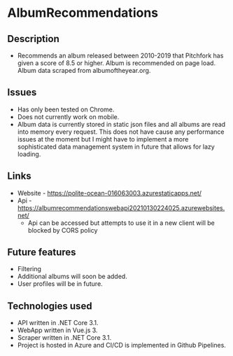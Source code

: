 # AlbumRecommendations
## Description
* Recommends an album released between 2010-2019 that Pitchfork has given a score of 8.5 or higher. Album is recommended on page load. Album data scraped from albumoftheyear.org. 

## Issues
* Has only been tested on Chrome. 
* Does not currently work on mobile.
* Album data is currently stored in static json files and all albums are read into memory every request. This does not have cause any performance issues at the moment but I might have to implement a more sophisticated data management system in future that allows for lazy loading. 

## Links 
* Website - https://polite-ocean-016063003.azurestaticapps.net/
* Api - https://albumrecommendationswebapi20210130224025.azurewebsites.net/
  * Api can be accessed but attempts to use it in a new client will be blocked by CORS policy  

## Future features
* Filtering 
* Additional albums will soon be added. 
* User profiles will be in future. 

## Technologies used
* API written in .NET Core 3.1.
* WebApp written in Vue.js 3.
* Scraper written in .NET Core 3.1.
* Project is hosted in Azure and CI/CD is implemented in Github Pipelines.
